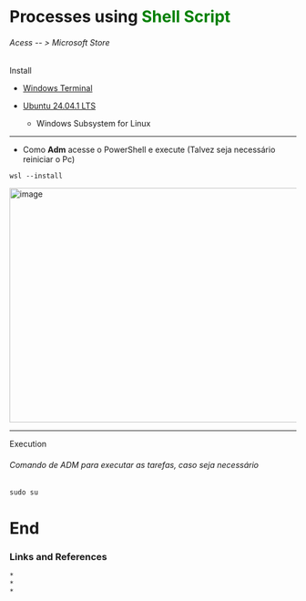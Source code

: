 # Processes using <span style="color: green;">Shell Script</span>



###### Acess -- > Microsoft Store

Install
* [Windows Terminal](https://apps.microsoft.com/detail/9N0DX20HK701?hl=pt-br&gl=BR&ocid=pdpshare)

* [Ubuntu 24.04.1 LTS](https://apps.microsoft.com/detail/9NZ3KLHXDJP5?hl=neutral&gl=BR&ocid=pdpshare)
    * Windows Subsystem for Linux

____
* Como **Adm** acesse o PowerShell e execute (Talvez seja necessário reiniciar o Pc)
```
wsl --install
```
<img width="936" height="412" alt="image" src="https://github.com/user-attachments/assets/d6bd44e3-5ba2-464a-8f3c-3b38dcecf023" />

____
Execution

###### Comando de ADM para executar as tarefas, caso seja necessário
```
sudo su 
```



# End

### Links and References

    * 
    * 
    * 
    


